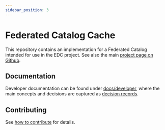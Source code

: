 ```yaml
---
sidebar_position: 3
---
```

# Federated Catalog Cache

This repository contains an implementation for a Federated Catalog intended for use in the EDC project.
See also the main [project page on Github](https://github.com/eclipse-dataspaceconnector/DataSpaceConnector).

## Documentation

Developer documentation can be found under [docs/developer](docs/developer/), where the main concepts and decisions are
captured as [decision records](docs/developer/decision-records/).

## Contributing

See [how to contribute](https://github.com/eclipse-dataspaceconnector/DataSpaceConnector/blob/main/CONTRIBUTING.md) for
details.